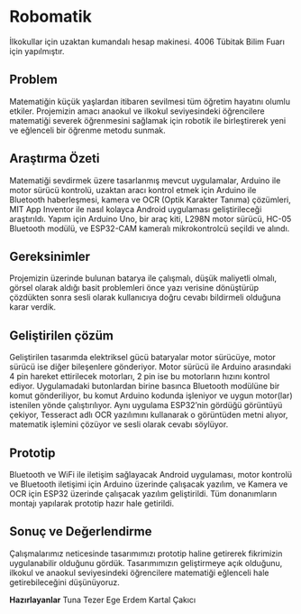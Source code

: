 # Robomatik
İlkokullar için uzaktan kumandalı hesap makinesi. 4006 Tübitak Bilim Fuarı için yapılmıştır.

## Problem
Matematiğin küçük yaşlardan itibaren sevilmesi tüm öğretim hayatını olumlu etkiler.  Projemizin amacı anaokul ve ilkokul seviyesindeki öğrencilere matematiği severek öğrenmesini sağlamak için robotik ile birleştirerek yeni ve eğlenceli bir öğrenme metodu sunmak. 

## Araştırma Özeti
Matematiği sevdirmek üzere tasarlanmış mevcut uygulamalar, Arduino ile motor sürücü kontrolü, uzaktan aracı kontrol etmek için Arduino ile Bluetooth haberleşmesi, kamera ve OCR (Optik Karakter Tanıma) çözümleri, MIT App Inventor ile nasıl kolayca Android uygulaması geliştirileceği araştırıldı. Yapım için Arduino Uno, bir araç kiti, L298N motor sürücü, HC-05 Bluetooth modülü, ve ESP32-CAM kameralı mikrokontrolcü seçildi ve alındı.

## Gereksinimler
Projemizin üzerinde bulunan batarya ile çalışmalı, düşük maliyetli olmalı, görsel olarak aldığı basit problemleri önce yazı verisine dönüştürüp çözdükten sonra sesli olarak kullanıcıya doğru cevabı bildirmeli olduğuna karar verdik.

## Geliştirilen çözüm
Geliştirilen tasarımda elektriksel gücü bataryalar motor sürücüye, motor sürücü ise diğer bileşenlere gönderiyor. Motor sürücü ile Arduino arasındaki 4 pin hareket ettirilecek motorları, 2 pin ise bu motorların hızını kontrol ediyor. Uygulamadaki butonlardan birine basınca Bluetooth modülüne bir komut gönderiliyor, bu komut Arduino kodunda işleniyor ve uygun motor(lar) istenilen yönde çalıştırılıyor. Aynı uygulama ESP32’nin gördüğü görüntüyü çekiyor, Tesseract adlı OCR yazılımını kullanarak o görüntüden metni alıyor, matematik işlemini çözüyor ve sesli olarak cevabı söylüyor.

## Prototip
Bluetooth ve WiFi ile iletişim sağlayacak Android uygulaması, motor kontrolü ve Bluetooth iletişimi için Arduino üzerinde çalışacak yazılım, ve Kamera ve OCR için ESP32 üzerinde çalışacak yazılım geliştirildi. Tüm donanımların montajı yapılarak prototip hazır hale getirildi.

## Sonuç ve Değerlendirme
Çalışmalarımız neticesinde tasarımımızı prototip haline getirerek fikrimizin uygulanabilir olduğunu gördük. Tasarımımızın geliştirmeye açık olduğunu, ilkokul ve anaokul seviyesindeki öğrencilere matematiği eğlenceli hale getirebileceğini düşünüyoruz.

**Hazırlayanlar**
Tuna Tezer
Ege Erdem
Kartal Çakıcı
